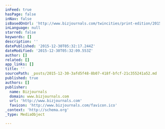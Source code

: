 ```yaml
---
inFeed: true
hasPage: false
inNav: false
isBasedOnUrl: 'http://www.bizjournals.com/twincities/print-edition/2015/12/25/year-in-review-five-buildings-changing-the-twin.html'
inLanguage: null
starred: false
keywords: []
description: ''
datePublished: '2015-12-30T05:32:17.244Z'
dateModified: '2015-12-30T05:32:09.553Z'
author: []
related: []
app_links: []
title: ''
sourcePath: _posts/2015-12-30-3afd5f48-8b07-418f-bfcf-21c355241a52.md
published: true
authors: []
publisher:
  name: Bizjournals
  domain: www.bizjournals.com
  url: 'http://www.bizjournals.com'
  favicon: 'http://www.bizjournals.com/favicon.ico'
_context: 'http://schema.org'
_type: MediaObject

---
```

<article style=""><h1></h1><p></p></article>